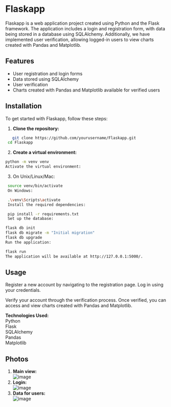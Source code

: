 # Flaskapp

Flaskapp is a web application project created using Python and the Flask framework. The application includes a login and registration form, with data being stored in a database using SQLAlchemy. Additionally, we have implemented user verification, allowing logged-in users to view charts created with Pandas and Matplotlib.

## Features

- User registration and login forms
- Data stored using SQLAlchemy
- User verification
- Charts created with Pandas and Matplotlib available for verified users

## Installation

To get started with Flaskapp, follow these steps:

1. **Clone the repository:**

```bash
   git clone https://github.com/yourusername/Flaskapp.git
 cd Flaskapp
```
2. **Create a virtual environment:**

 ```bash
python -m venv venv
Activate the virtual environment:
  ```

3. On Unix/Linux/Mac:


 ```bash
  source venv/bin/activate
  On Windows:
 ```

 ```bash
  .\venv\Scripts\activate
  Install the required dependencies:
 ```

 ```bash
  pip install -r requirements.txt
  Set up the database:
 ```
 ```bash
flask db init
flask db migrate -m "Initial migration"
flask db upgrade
Run the application:
 ```
 ```bash
flask run
The application will be available at http://127.0.0.1:5000/.
 ```
##  **Usage**

Register a new account by navigating to the registration page.
Log in using your credentials.

Verify your account through the verification process.
Once verified, you can access and view charts created with Pandas and Matplotlib.

**Technologies Used:**<br>
Python <br>
Flask<br>
SQLAlchemy<br>
Pandas<br>
Matplotlib<br>

## Photos
1. **Main view:** <br>
![image](https://github.com/domizalewska/Flask-app/assets/107934603/919192d8-170b-439e-92bf-cc89e35182b4)
2. **Login:** <br>
![image](https://github.com/domizalewska/Flask-app/assets/107934603/15b37438-517b-41ab-9d15-191c8a37afcd)
3. **Data for users:** <br>
![image](https://github.com/domizalewska/Flask-app/assets/107934603/143816cd-f9d1-44c6-94e0-5746a844e110)
